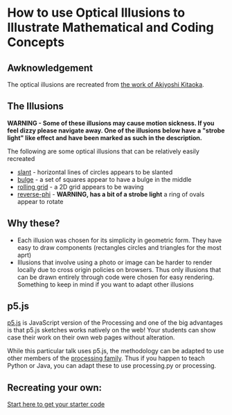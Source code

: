 # How to use Optical Illusions to Illustrate Mathematical and Coding Concepts

## Awknowledgement

The optical illusions are recreated from [the work of Akiyoshi Kitaoka](https://www.ritsumei.ac.jp/~akitaoka/index-e.html).

## The Illusions

**WARNING - Some of these illusions may cause motion sickness.  If you feel dizzy please navigate away. One of the illusions below have a "strobe light" like effect and have been marked as such in the description.**

The following are some optical illusions that can be relatively easily recreated

* [slant]() - horizontal lines of circles appears to be slanted
* [bulge]() - a set of squares appear to have a bulge in the middle
* [rolling grid]() - a 2D grid appears to be waving
* [reverse-phi]() - **WARNING, has a bit of a strobe light** a ring of ovals appear to rotate

## Why these?

* Each illusion was chosen for its simplicity in geometric form.  They have easy to draw components (rectangles circles and triangles for the most aprt) 
* Illusions that involve using a photo or image can be harder to render locally due to cross origin policies on browsers.  Thus only illusions that can be drawn entirely through code were chosen for easy rendering. Something to keep in mind if you want to adapt other illusions

## p5.js

[p5.js](https://p5js.org) is JavaScript version of the Processing and one of the big advantages is that p5.js sketches works natively on the web!  Your students can show case their work on their own web pages without alteration.

While this particular talk uses p5.js, the methodology can be adapted to use other members of the [processing family](https://processing.org).  Thus if you happen to teach Python or Java, you can adapt these to use processing.py or processing.

## Recreating your own:

[Start here to get your starter code]()





